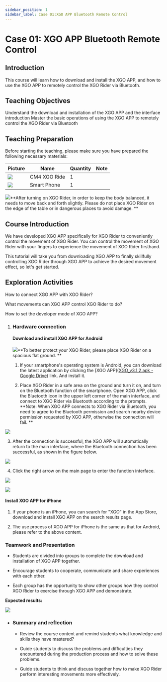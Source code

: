 ```yaml
---
sidebar_position: 1
sidebar_label: Case 01:XGO APP Bluetooth Remote Control
---
```


# Case 01: XGO APP Bluetooth Remote Control

## Introduction

This course will learn how to download and install the XGO APP, and how to use the XGO APP to remotely control the XGO Rider via Bluetooth.

## Teaching Objectives

Understand the download and installation of the XGO APP and the interface introduction
Master the basic operations of using the XGO APP to remotely control the XGO Rider via Bluetooth

## Teaching Preparation

Before starting the teaching, please make sure you have prepared the following necessary materials:

| Picture | Name | Quantity | Note |
|---|---|---|---|
| ![](https://wiki-media-ef.oss-cn-hongkong.aliyuncs.com/docs/pico/cm4-xgo-rider-kit/images/xgo-rider-cm4-kit-introdutin-01.png)| CM4 XGO Ride | 1 |   |
| ![](https://wiki-media-ef.oss-cn-hongkong.aliyuncs.com/docs/pico/cm4-xgo-rider-kit/images/prepare-xgo-rider-cm4-kit-02.png) | Smart Phone | 1 |   |

![](https://wiki-media-ef.oss-cn-hongkong.aliyuncs.com/docs/microbit/robot/xgo-rider-kit/images/microbit-xgo-rider-kit-read-01.png)**After turning on XGO Rider, in order to keep the body balanced, it needs to move back and forth slightly. Please do not place XGO Rider on the edge of the table or in dangerous places to avoid damage. **

## Course Introduction

We have developed XGO APP specifically for XGO Rider to conveniently control the movement of XGO Rider. You can control the movement of XGO Rider with your fingers to experience the movement of XGO Rider firsthand.

This tutorial will take you from downloading XGO APP to finally skillfully controlling XGO Rider through XGO APP to achieve the desired movement effect, so let's get started.

## Exploration Activities

How to connect XGO APP with XGO Rider?

What movements can XGO APP control XGO Rider to do?

How to set the developer mode of XGO APP?

1. ### Hardware connection

   #### Download and install XGO APP for Android

   ![](https://wiki-media-ef.oss-cn-hongkong.aliyuncs.com/docs/microbit/building-blocks/microbit-space-science-kit/images/microbit-space-science-kit-read03.png)**To better protect your XGO Rider, please place XGO Rider on a spacious flat ground. **

   1. If your smartphone's operating system is Android, you can download the latest application by clicking the [XGO APP]([XGO_v3.1.2.apk - Google Drive](https://drive.google.com/file/d/1YFxmtNCSYDZ3RqYhHMIJsPgrY0ezNFYY/view?pli=1)) link. And install it.

   2. Place XGO Rider in a safe area on the ground and turn it on, and turn on the Bluetooth function of the smartphone. Open XGO APP, click the Bluetooth icon in the upper left corner of the main interface, and connect to XGO Rider via Bluetooth according to the prompts. **Note: When XGO APP connects to XGO Rider via Bluetooth, you need to agree to the Bluetooth permission and search nearby device permission requested by XGO APP, otherwise the connection will fail. **

![](https://wiki-media-ef.oss-cn-hongkong.aliyuncs.com/docs/microbit/robot/xgo-rider-kit/images/microbit-xgo-rider-kit-case-17-01.png)

3. After the connection is successful, the XGO APP will automatically return to the main interface, where the Bluetooth connection has been successful, as shown in the figure below.

![](https://wiki-media-ef.oss-cn-hongkong.aliyuncs.com/docs/microbit/robot/xgo-rider-kit/images/microbit-xgo-rider-kit-case-17-02.png)

4. Click the right arrow on the main page to enter the function interface.

![](https://wiki-media-ef.oss-cn-hongkong.aliyuncs.com/docs/microbit/robot/xgo-rider-kit/images/microbit-xgo-rider-kit-case-17-03.png)

![](https://wiki-media-ef.oss-cn-hongkong.aliyuncs.com/docs/microbit/robot/xgo-rider-kit/images/microbit-xgo-rider-kit-case-17-04.png)

#### Install XGO APP for iPhone

1. If your phone is an iPhone, you can search for "XGO" in the App Store, download and install XGO APP on the search results page.

2. The use process of XGO APP for iPhone is the same as that for Android, please refer to the above content.

### Teamwork and Presentation

- Students are divided into groups to complete the download and installation of XGO APP together.

- Encourage students to cooperate, communicate and share experiences with each other.

- Each group has the opportunity to show other groups how they control XGO Rider to exercise through XGO APP and demonstrate.

**Expected results:**

![](https://wiki-media-ef.oss-cn-hongkong.aliyuncs.com/docs/microbit/robot/xgo-rider-kit/images/microbit-xgo-rider-kit-case10014.gif)

- ### Summary and reflection

  - Review the course content and remind students what knowledge and skills they have mastered?

  - Guide students to discuss the problems and difficulties they encountered during the production process and how to solve these problems.

  - Guide students to think and discuss together how to make XGO Rider perform interesting movements more effectively.
